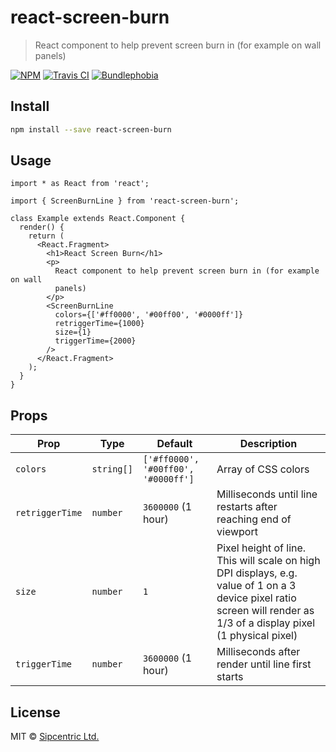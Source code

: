 # react-screen-burn

> React component to help prevent screen burn in (for example on wall panels)

[![NPM](https://img.shields.io/npm/v/react-screen-burn.svg)](https://www.npmjs.com/package/react-screen-burn) [![Travis CI](https://travis-ci.com/Nimvelo/react-screen-burn.svg?branch=master)](https://travis-ci.com/Nimvelo/react-screen-burn) [![Bundlephobia](https://badgen.net/bundlephobia/minzip/react-screen-burn)](https://bundlephobia.com/result?p=react-screen-burn)

## Install

```bash
npm install --save react-screen-burn
```

## Usage

```tsx
import * as React from 'react';

import { ScreenBurnLine } from 'react-screen-burn';

class Example extends React.Component {
  render() {
    return (
      <React.Fragment>
        <h1>React Screen Burn</h1>
        <p>
          React component to help prevent screen burn in (for example on wall
          panels)
        </p>
        <ScreenBurnLine
          colors={['#ff0000', '#00ff00', '#0000ff']}
          retriggerTime={1000}
          size={1}
          triggerTime={2000}
        />
      </React.Fragment>
    );
  }
}
```

## Props

| Prop            | Type       | Default                             | Description                                                                                                                                                           |
| --------------- | ---------- | ----------------------------------- | --------------------------------------------------------------------------------------------------------------------------------------------------------------------- |
| `colors`        | `string[]` | `['#ff0000', '#00ff00', '#0000ff']` | Array of CSS colors                                                                                                                                                   |
| `retriggerTime` | `number`   | `3600000` (1 hour)                  | Milliseconds until line restarts after reaching end of viewport                                                                                                       |
| `size`          | `number`   | `1`                                 | Pixel height of line. This will scale on high DPI displays, e.g. value of 1 on a 3 device pixel ratio screen will render as 1/3 of a display pixel (1 physical pixel) |
| `triggerTime`   | `number`   | `3600000` (1 hour)                  | Milliseconds after render until line first starts                                                                                                                     |

## License

MIT © [Sipcentric Ltd.](https://nimvelo.com/)
